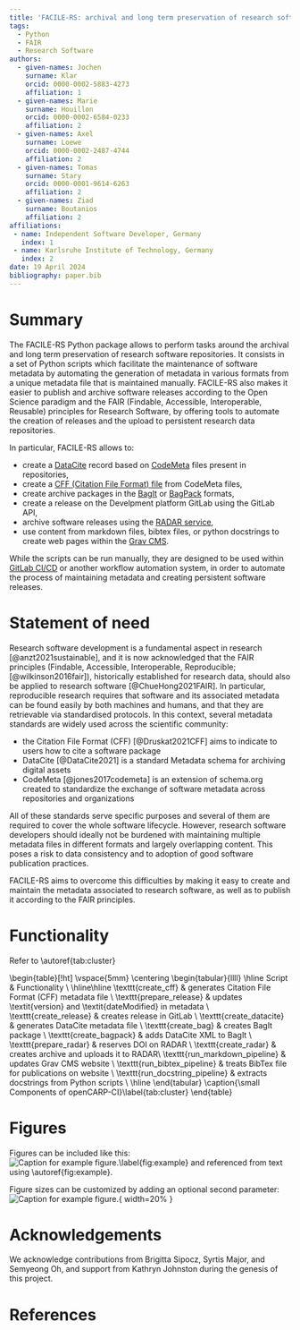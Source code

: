 ```yaml
---
title: 'FACILE-RS: archival and long term preservation of research software repositories made easy'
tags:
  - Python
  - FAIR
  - Research Software
authors:
  - given-names: Jochen
    surname: Klar
    orcid: 0000-0002-5883-4273
    affiliation: 1
  - given-names: Marie
    surname: Houillon
    orcid: 0000-0002-6584-0233
    affiliation: 2
  - given-names: Axel
    surname: Loewe
    orcid: 0000-0002-2487-4744
    affiliation: 2
  - given-names: Tomas
    surname: Stary
    orcid: 0000-0001-9614-6263
    affiliation: 2
  - given-names: Ziad
    surname: Boutanios
    affiliation: 2
affiliations:
 - name: Independent Software Developer, Germany
   index: 1
 - name: Karlsruhe Institute of Technology, Germany
   index: 2
date: 19 April 2024
bibliography: paper.bib
---
```


<!-- From the directory containing this file, you can build paper.pdf using Docker:
docker run --rm \
    --volume $PWD:/data \
    --user $(id -u):$(id -g) \
    --env JOURNAL=joss \
    openjournals/inara
 -->

# Summary

The FACILE-RS Python package allows to perform tasks around the archival and long term preservation of research software repositories. It consists in a set of Python scripts which facilitate the maintenance of software metadata by automating the generation of metadata in various formats from a unique metadata file that is maintained manually. FACILE-RS also makes it easier to publish and archive software releases according to the Open Science paradigm and the FAIR (Findable, Accessible, Interoperable, Reusable) principles for Research Software, by offering tools to automate the creation of releases and the upload to persistent research data repositories.

In particular, FACILE-RS allows to:

* create a [DataCite](http://schema.datacite.org/) record based on [CodeMeta](https://codemeta.github.io/) files present in repositories,
* create a [CFF (Citation File Format) file](https://citation-file-format.github.io) from CodeMeta files,
* create archive packages in the [BagIt](https://tools.ietf.org/html/rfc8493) or [BagPack](https://www.rd-alliance.org/system/files/Research%20Data%20Repository%20Interoperability%20WG%20-%20Final%20Recommendations_reviewed_0.pdf) formats,
* create a release on the Develpment platform GitLab using the GitLab API,
* archive software releases using the [RADAR service](https://www.radar-service.eu),
* use content from markdown files, bibtex files, or python docstrings to create web pages within the [Grav CMS](https://getgrav.org/).

While the scripts can be run manually, they are designed to be used within [GitLab CI/CD](https://docs.gitlab.com/ee/ci/) or another workflow automation system, in order to automate the process of maintaining metadata and creating persistent software releases.


# Statement of need

Research software development is a fundamental aspect in research [@anzt2021sustainable],
and it is now acknowledged that the FAIR principles (Findable, Accessible, Interoperable,
Reproducible; [@wilkinson2016fair]), historically established for research data, should
also be applied to research software [@ChueHong2021FAIR]. In particular, reproducible
research requires that software and its associated metadata can be found easily by both
machines and humans, and that they are retrievable via standardised protocols. In this
context, several metadata standards are widely used across the scientific community:

- the Citation File Format (CFF) [@Druskat2021CFF] aims to indicate to users how to cite a software package
- DataCite [@DataCite2021] is a standard Metadata schema for archiving digital assets
- CodeMeta [@jones2017codemeta] is an extension of schema.org created to standardize
the exchange of software metadata across repositories and organizations

All of these standards serve specific purposes and several of them are required to cover
the whole software lifecycle. However, research software developers should ideally not
be burdened with maintaining multiple metadata files in different formats and largely
overlapping content. This poses a risk to data consistency and to adoption of good
software publication practices.

FACILE-RS aims to overcome this difficulties by making it easy to create and maintain the metadata associated to research software, as well as to publish it according to the FAIR principles.

# Functionality

Refer to \autoref{tab:cluster}

\begin{table}[!ht]
\vspace{5mm}
\centering
\begin{tabular}{llll}
\hline
Script & Functionality \\
\hline\hline
\texttt{create\_cff}              & generates Citation File Format (CFF) metadata file \\
\texttt{prepare\_release}         & updates \textit{version} and \textit{dateModified} in metadata \\
\texttt{create\_release}          & creates release in GitLab \\
\texttt{create\_datacite}         & generates DataCite metadata file \\
\texttt{create\_bag}              & creates BagIt package \\
\texttt{create\_bagpack}          & adds DataCite XML to BagIt \\
\texttt{prepare\_radar}           & reserves DOI on RADAR \\
\texttt{create\_radar}            & creates archive and uploads it to RADAR\\
\texttt{run\_markdown\_pipeline}  & updates Grav CMS website \\
\texttt{run\_bibtex\_pipeline}    & treats BibTex file for publications on website \\
\texttt{run\_docstring\_pipeline} & extracts docstrings from Python scripts \\
\hline
\end{tabular}
\caption{\small Components of openCARP-CI}\label{tab:cluster}
\end{table}


# Figures

Figures can be included like this:
![Caption for example figure.\label{fig:example}](figure.png)
and referenced from text using \autoref{fig:example}.

Figure sizes can be customized by adding an optional second parameter:
![Caption for example figure.](figure.png){ width=20% }

# Acknowledgements

We acknowledge contributions from Brigitta Sipocz, Syrtis Major, and Semyeong
Oh, and support from Kathryn Johnston during the genesis of this project.

# References
